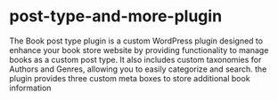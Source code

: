 # post-type-and-more-plugin
The Book post type plugin is a custom WordPress plugin designed to enhance your book store website by providing functionality to manage books as a custom post type. It also includes custom taxonomies for Authors and Genres, allowing you to easily categorize and search. the plugin provides three custom meta boxes to store additional book information
